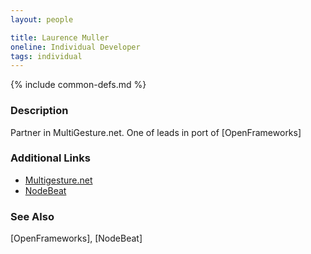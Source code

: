 ```yaml
---
layout: people

title: Laurence Muller
oneline: Individual Developer
tags: individual
---
```

{% include common-defs.md %}

### Description

Partner in MultiGesture.net.  One of leads in port of [OpenFrameworks]

### Additional Links
* [Multigesture.net](http://www.multigesture.net/)
* [NodeBeat](http://nodebeat.com)

### See Also
[OpenFrameworks], [NodeBeat]
